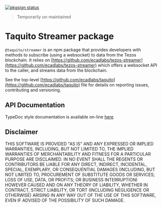 [![pkgsign status](https://us-central1-pkgsign.cloudfunctions.net/pkgsign-badge?name=@taquito/streamer&expectedIdentity=%40simrob)](https://github.com/RedpointGames/pkgsign)

> Temporarily un-maintained

# Taquito Streamer package

`@taquito/streamer` is an npm package that provides developers with methods to subscribe (using a websocket) to data from the Tezos blockchain. It relies on [https://github.com/ecadlabs/tezos-streamer](https://github.com/ecadlabs/tezos-streamer) which offers a websocket API to the caller, and streams data from the blockchain.

See the top-level [https://github.com/ecadlabs/taquito](https://github.com/ecadlabs/taquito) file for details on reporting issues, contributing and versioning.

## API Documentation

TypeDoc style documentation is available on-line [here](https://tezostaquito.io/typedoc/modules/_taquito_streamer.html)

## Disclaimer

THIS SOFTWARE IS PROVIDED "AS IS" AND ANY EXPRESSED OR IMPLIED WARRANTIES, INCLUDING, BUT NOT LIMITED TO, THE IMPLIED WARRANTIES OF MERCHANTABILITY AND FITNESS FOR A PARTICULAR PURPOSE ARE DISCLAIMED. IN NO EVENT SHALL THE REGENTS OR CONTRIBUTORS BE LIABLE FOR ANY DIRECT, INDIRECT, INCIDENTAL, SPECIAL, EXEMPLARY, OR CONSEQUENTIAL DAMAGES (INCLUDING, BUT NOT LIMITED TO, PROCUREMENT OF SUBSTITUTE GOODS OR SERVICES; LOSS OF USE, DATA, OR PROFITS; OR BUSINESS INTERRUPTION) HOWEVER CAUSED AND ON ANY THEORY OF LIABILITY, WHETHER IN CONTRACT, STRICT LIABILITY, OR TORT (INCLUDING NEGLIGENCE OR OTHERWISE) ARISING IN ANY WAY OUT OF THE USE OF THIS SOFTWARE, EVEN IF ADVISED OF THE POSSIBILITY OF SUCH DAMAGE.
